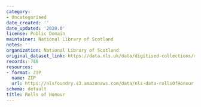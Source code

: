 ```yaml
---
category:
- Uncategorised
date_created: ''
date_updated: '2020.0'
license: Public Domain
maintainer: National Library of Scotland
notes: ''
organization: National Library of Scotland
original_dataset_link: https://data.nls.uk/data/digitised-collections/rolls-of-honour/
records: 786
resources:
- format: ZIP
  name: ZIP
  url: https://nlsfoundry.s3.amazonaws.com/data/nls-data-rollsOfHonour.zip
schema: default
title: Rolls of Honour
---
```

